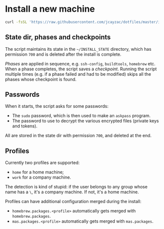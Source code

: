 # Install a new machine

```sh
curl -fsSL 'https://raw.githubusercontent.com/jcayzac/dotfiles/master/install/install.sh' | /bin/bash
```

## State dir, phases and checkpoints

The script maintains its state in the `~/INSTALL_STATE` directory, which has
permission `700` and is deleted after the install is complete.

_Phases_ are applied in sequence, e.g. `ssh-config`, `buildtools`, `homebrew` etc.
When a phase completes, the script saves a _checkpoint_. Running the script
multiple times (e.g. if a phase failed and had to be modified) skips all the
phases whose checkpoint is found.

## Passwords

When it starts, the script asks for some passwords:

- The `sudo` password, which is then used to make an `askpass` program.
- The password to use to decrypt the various encrypted files (private keys and tokens).

All are stored in the state dir with permission `700`, and deleted at the end.

## Profiles

Currently two profiles are supported:

- `home` for a home machine;
- `work` for a company machine.

The detection is kind of stupid: if the user belongs to any group whose name has a `\`, it's a company machine. If not, it's a home machine.

Profiles can have additional configuration merged during the install:

- `homebrew.packages.<profile>` automatically gets merged with `homebrew.packages`.
- `mas.packages.<profile>` automatically gets merged with `mas.packages`.
